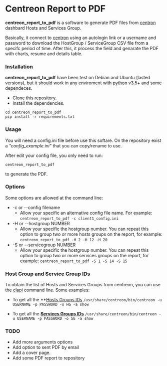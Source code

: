 # Centreon Report to PDF

**centreon_report_to_pdf** is a software to generate PDF files from [centron](https://www.centreon.com/en/) dashbard Hosts and Services Group.

Basically, it connect to [centron](https://www.centreon.com/en/) using an autologin link or a username and password to download the HostGroup / ServiceGroup CSV file from a specifc period of time. After this, it process the field and genarate the PDF with charts, resume and details table.

### Installation

**centreon_report_to_pdf** have been test on Debian and Ubuntu (lasted versions), but it should work in any enviroment with  [python](https://www.python.org/) v3.5+ and some dependeces.

* Clone this repository.
* Install the dependencies.
```
cd centreon_report_to_pdf
pip install -r requirements.txt
```

### Usage

You will need a config.ini file before use this softare. On the repository exist a *"config_example.ini"* that you can copy/rename to use.

After edit your config file, you only need to run:
```
centreon_report_to_pdf
```
to generate the PDF.


### Options

Some options are allowed at the command line:
- -c or --config filename
    - Allow your specific an alternative config file name. For example: 
    ```centreon_report_to_pdf -c client1_config.ini```
- -H or --hostgroup NUMBER
    - Allow your specific the hostgroup number. You can repeat this option to group two or more hosts groups on the report, for example: 
    ```centreon_report_to_pdf -H 2 -H 12 -H 20```
- -S or --servicegroup NUMBER
    - Allow your specific the hostgroup number. You can repeat this option to group two or more services groups on the report, for example: 
    ```centreon_report_to_pdf -S 1 -S 14 -S 15```


### Host Group and Service Group IDs

To obtain the list of Hosts and Services Groups from centreon, you can use the [clapi](https://documentation.centreon.com/docs/centreon/en/lastest/api/clapi/index.html) command line. Some examples:

- To get all the **[Hosts Groups IDs](https://documentation.centreon.com/docs/centreon/en/latest/api/clapi/objects/host_groups.html)
```/usr/share/centreon/bin/centreon -u USERNAME -p PASSWORD -o HG -a show```

- To get all the **[Services Groups IDs](https://documentation.centreon.com/docs/centreon/en/latest/api/clapi/objects/service_groups.html)**
```/usr/share/centreon/bin/centreon -u USERNAME -p PASSWORD -o SG -a show```

### TODO
 - Add more arguments options
 - Add option to sent PDF by email
 - Add a cover page.
 - Add some PDF report to repository

